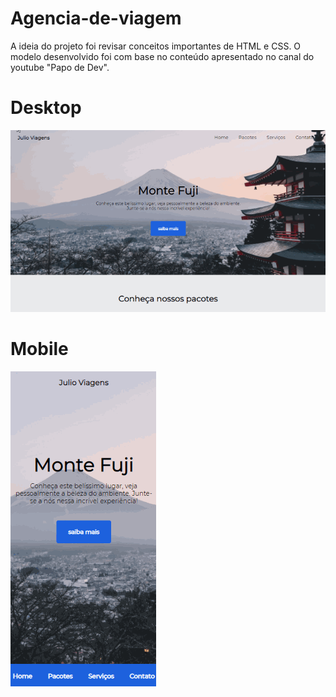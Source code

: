 # Agencia-de-viagem
   A ideia do projeto foi revisar conceitos importantes de HTML e CSS. 
   O modelo desenvolvido foi com base no conteúdo apresentado no canal do youtube "Papo de Dev".
    
    
# Desktop

![](https://github.com/juliocesarkek/Agencia-de-viagem/blob/main/Assets/Tela_desktop.gif?raw=true)



# Mobile

![](https://github.com/juliocesarkek/Agencia-de-viagem/blob/main/Assets/Tela_mobile.gif?raw=true)

